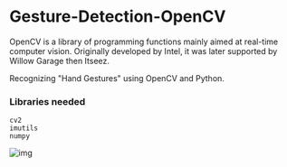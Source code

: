 # Gesture-Detection-OpenCV

OpenCV is a library of programming functions mainly aimed at real-time computer vision. 
Originally developed by Intel, it was later supported by Willow Garage then Itseez.

Recognizing "Hand Gestures" using OpenCV and Python.

### __Libraries needed__
```
cv2 
imutils
numpy
```
![img](https://miro.medium.com/max/1200/1*O5rRGGWEsc7zWNFyIQGunA.jpeg)
